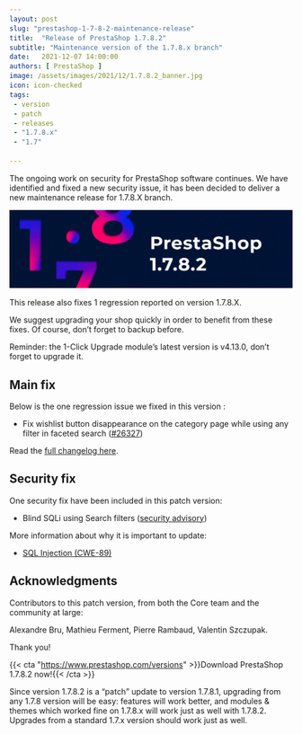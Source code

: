 ```yaml
---
layout: post
slug: "prestashop-1-7-8-2-maintenance-release"
title:  "Release of PrestaShop 1.7.8.2"
subtitle: "Maintenance version of the 1.7.8.x branch"
date:   2021-12-07 14:00:00
authors: [ PrestaShop ]
image: /assets/images/2021/12/1.7.8.2_banner.jpg
icon: icon-checked
tags:
 - version
 - patch
 - releases
 - "1.7.8.x"
 - "1.7"

---
```


The ongoing work on security for PrestaShop software continues. We have identified and fixed a new security issue, it has been decided to deliver a new maintenance release for 1.7.8.X branch.

*![1.7.8.2 is available!](/assets/images/2021/12/1.7.8.2_banner.jpg)*

This release also fixes 1 regression reported on version 1.7.8.X.

We suggest upgrading your shop quickly in order to benefit from these fixes. Of course, don’t forget to backup before.

Reminder: the 1-Click Upgrade module’s latest version is v4.13.0, don’t forget to upgrade it.


## Main fix

Below is the one regression issue we fixed in this version :

- Fix wishlist button disappearance on the category page while using any filter in faceted search ([#26327](https://github.com/PrestaShop/PrestaShop/issues/26327))

Read the [full changelog here](https://download.prestashop.com/download/releases/changelog_1.7.8.2.txt).


## Security fix

One security fix have been included in this patch version:

- Blind SQLi using Search filters ([security advisory](https://github.com/PrestaShop/PrestaShop/security/advisories/GHSA-6xxj-gcjq-wgf4))

More information about why it is important to update:

- [SQL Injection (CWE-89)](https://cwe.mitre.org/data/definitions/89.html)

## Acknowledgments

Contributors to this patch version, from both the Core team and the community at large:

Alexandre Bru, Mathieu Ferment, Pierre Rambaud, Valentin Szczupak.

Thank you!

{{< cta "https://www.prestashop.com/versions" >}}Download PrestaShop 1.7.8.2 now!{{< /cta >}}

Since version 1.7.8.2 is a “patch” update to version 1.7.8.1, upgrading from any 1.7.8 version will be easy: features will work better, and modules & themes which worked fine on 1.7.8.x will work just as well with 1.7.8.2. Upgrades from a standard 1.7.x version should work just as well.
